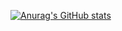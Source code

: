 [![Anurag's GitHub stats](https://github-readme-stats.vercel.app/api?username=BlackMilll)](https://github.com/anuraghazra/github-readme-stats)
